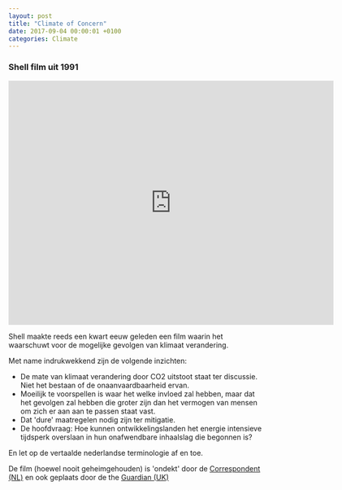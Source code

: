 ```yaml
---
layout: post
title: "Climate of Concern"
date: 2017-09-04 00:00:01 +0100
categories: Climate
---
```


### Shell film uit 1991

<iframe width="640" height="480" src="http://www.youtube.com/embed/0VOWi8oVXmo?controls=0&showinfo=0&rel=0" frameborder="0" allowfullscreen></iframe>

Shell maakte reeds een kwart eeuw geleden een film waarin het waarschuwt voor de mogelijke gevolgen van klimaat verandering.

Met name indrukwekkend zijn de volgende inzichten:

 - De mate van klimaat verandering door CO2 uitstoot staat ter discussie. Niet het bestaan of de onaanvaardbaarheid ervan.
 - Moeilijk te voorspellen is waar het welke invloed zal hebben, maar dat het gevolgen zal hebben die groter zijn dan het vermogen van mensen om zich er aan aan te passen staat vast.
 - Dat 'dure' maatregelen nodig zijn ter mitigatie.
 - De hoofdvraag: Hoe kunnen ontwikkelingslanden het energie intensieve tijdsperk overslaan in hun onafwendbare inhaalslag die begonnen is?

En let op de vertaalde nederlandse terminologie af en toe.

De film (hoewel nooit geheimgehouden) is 'ondekt' door de [Correspondent (NL)](https://decorrespondent.nl/6261/shell-erkent-al-dertig-jaar-het-gevaar-van-klimaatverandering-en-deze-film-bewijst-dat/690018549-55d9be34) en ook geplaats door de the [Guardian (UK)](https://www.theguardian.com/environment/2017/feb/28/shell-knew-oil-giants-1991-film-warned-climate-change-danger?CMP=share_btn_link)
